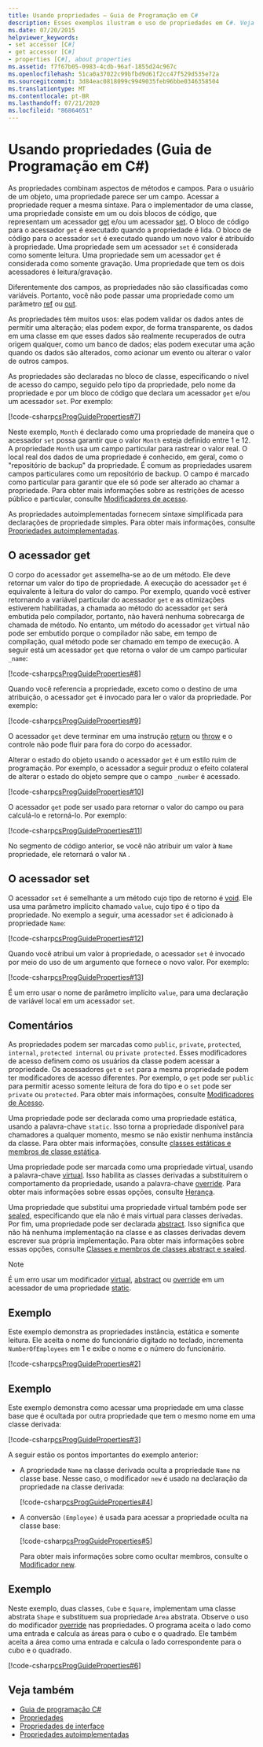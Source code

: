 ```yaml
---
title: Usando propriedades – Guia de Programação em C#
description: Esses exemplos ilustram o uso de propriedades em C#. Veja como os acessadores get e Set implementam acesso de leitura e gravação e encontram-se sobre usos para propriedades.
ms.date: 07/20/2015
helpviewer_keywords:
- set accessor [C#]
- get accessor [C#]
- properties [C#], about properties
ms.assetid: f7f67b05-0983-4cdb-96af-1855d24c967c
ms.openlocfilehash: 51ca0a37022c99bfbd9d61f2cc47f529d535e72a
ms.sourcegitcommit: 3d84eac0818099c9949035feb96bbe0346358504
ms.translationtype: MT
ms.contentlocale: pt-BR
ms.lasthandoff: 07/21/2020
ms.locfileid: "86864651"
---
```

# <a name="using-properties-c-programming-guide"></a>Usando propriedades (Guia de Programação em C#)

As propriedades combinam aspectos de métodos e campos. Para o usuário de um objeto, uma propriedade parece ser um campo. Acessar a propriedade requer a mesma sintaxe. Para o implementador de uma classe, uma propriedade consiste em um ou dois blocos de código, que representam um acessador [get](../../language-reference/keywords/get.md) e/ou um acessador [set](../../language-reference/keywords/set.md). O bloco de código para o acessador `get` é executado quando a propriedade é lida. O bloco de código para o acessador `set` é executado quando um novo valor é atribuído à propriedade. Uma propriedade sem um acessador `set` é considerada como somente leitura. Uma propriedade sem um acessador `get` é considerada como somente gravação. Uma propriedade que tem os dois acessadores é leitura/gravação.

Diferentemente dos campos, as propriedades não são classificadas como variáveis. Portanto, você não pode passar uma propriedade como um parâmetro [ref](../../language-reference/keywords/ref.md) ou [out](../../language-reference/keywords/out-parameter-modifier.md).

As propriedades têm muitos usos: elas podem validar os dados antes de permitir uma alteração; elas podem expor, de forma transparente, os dados em uma classe em que esses dados são realmente recuperados de outra origem qualquer, como um banco de dados; elas podem executar uma ação quando os dados são alterados, como acionar um evento ou alterar o valor de outros campos.

As propriedades são declaradas no bloco de classe, especificando o nível de acesso do campo, seguido pelo tipo da propriedade, pelo nome da propriedade e por um bloco de código que declara um acessador `get` e/ou um acessador `set`. Por exemplo:

[!code-csharp[csProgGuideProperties#7](~/samples/snippets/csharp/VS_Snippets_VBCSharp/csProgGuideProperties/CS/Properties.cs#7)]

Neste exemplo, `Month` é declarado como uma propriedade de maneira que o acessador `set` possa garantir que o valor `Month` esteja definido entre 1 e 12. A propriedade `Month` usa um campo particular para rastrear o valor real. O local real dos dados de uma propriedade é conhecido, em geral, como o "repositório de backup" da propriedade. É comum as propriedades usarem campos particulares como um repositório de backup. O campo é marcado como particular para garantir que ele só pode ser alterado ao chamar a propriedade. Para obter mais informações sobre as restrições de acesso público e particular, consulte [Modificadores de acesso](./access-modifiers.md).

As propriedades autoimplementadas fornecem sintaxe simplificada para declarações de propriedade simples. Para obter mais informações, consulte [Propriedades autoimplementadas](auto-implemented-properties.md).

## <a name="the-get-accessor"></a>O acessador get

O corpo do acessador `get` assemelha-se ao de um método. Ele deve retornar um valor do tipo de propriedade. A execução do acessador `get` é equivalente à leitura do valor do campo. Por exemplo, quando você estiver retornando a variável particular do acessador `get` e as otimizações estiverem habilitadas, a chamada ao método do acessador `get` será embutida pelo compilador, portanto, não haverá nenhuma sobrecarga de chamada de método. No entanto, um método do acessador `get` virtual não pode ser embutido porque o compilador não sabe, em tempo de compilação, qual método pode ser chamado em tempo de execução. A seguir está um acessador `get` que retorna o valor de um campo particular `_name`:

[!code-csharp[csProgGuideProperties#8](~/samples/snippets/csharp/VS_Snippets_VBCSharp/csProgGuideProperties/CS/Properties.cs#8)]

Quando você referencia a propriedade, exceto como o destino de uma atribuição, o acessador `get` é invocado para ler o valor da propriedade. Por exemplo:

[!code-csharp[csProgGuideProperties#9](~/samples/snippets/csharp/VS_Snippets_VBCSharp/csProgGuideProperties/CS/Properties.cs#9)]

O acessador `get` deve terminar em uma instrução [return](../../language-reference/keywords/return.md) ou [throw](../../language-reference/keywords/throw.md) e o controle não pode fluir para fora do corpo do acessador.

Alterar o estado do objeto usando o acessador `get` é um estilo ruim de programação. Por exemplo, o acessador a seguir produz o efeito colateral de alterar o estado do objeto sempre que o campo `_number` é acessado.

[!code-csharp[csProgGuideProperties#10](~/samples/snippets/csharp/VS_Snippets_VBCSharp/csProgGuideProperties/CS/Properties.cs#10)]

O acessador `get` pode ser usado para retornar o valor do campo ou para calculá-lo e retorná-lo. Por exemplo:

[!code-csharp[csProgGuideProperties#11](~/samples/snippets/csharp/VS_Snippets_VBCSharp/csProgGuideProperties/CS/Properties.cs#11)]

No segmento de código anterior, se você não atribuir um valor à `Name` propriedade, ele retornará o valor `NA` .

## <a name="the-set-accessor"></a>O acessador set

O acessador `set` é semelhante a um método cujo tipo de retorno é [void](../../language-reference/builtin-types/void.md). Ele usa uma parâmetro implícito chamado `value`, cujo tipo é o tipo da propriedade. No exemplo a seguir, uma acessador `set` é adicionado à propriedade `Name`:

[!code-csharp[csProgGuideProperties#12](~/samples/snippets/csharp/VS_Snippets_VBCSharp/csProgGuideProperties/CS/Properties.cs#12)]

Quando você atribui um valor à propriedade, o acessador `set` é invocado por meio do uso de um argumento que fornece o novo valor. Por exemplo:

[!code-csharp[csProgGuideProperties#13](~/samples/snippets/csharp/VS_Snippets_VBCSharp/csProgGuideProperties/CS/Properties.cs#13)]

É um erro usar o nome de parâmetro implícito `value`, para uma declaração de variável local em um acessador `set`.

## <a name="remarks"></a>Comentários

As propriedades podem ser marcadas como `public`, `private`, `protected`, `internal`, `protected internal` ou `private protected`. Esses modificadores de acesso definem como os usuários da classe podem acessar a propriedade. Os acessadores `get` e `set` para a mesma propriedade podem ter modificadores de acesso diferentes. Por exemplo, o `get` pode ser `public` para permitir acesso somente leitura de fora do tipo e o `set` pode ser `private` ou `protected`. Para obter mais informações, consulte [Modificadores de Acesso](./access-modifiers.md).

Uma propriedade pode ser declarada como uma propriedade estática, usando a palavra-chave `static`. Isso torna a propriedade disponível para chamadores a qualquer momento, mesmo se não existir nenhuma instância da classe. Para obter mais informações, consulte [classes estáticas e membros de classe estática](./static-classes-and-static-class-members.md).

Uma propriedade pode ser marcada como uma propriedade virtual, usando a palavra-chave [virtual](../../language-reference/keywords/virtual.md). Isso habilita as classes derivadas a substituírem o comportamento da propriedade, usando a palavra-chave [override](../../language-reference/keywords/override.md). Para obter mais informações sobre essas opções, consulte [Herança](inheritance.md).

Uma propriedade que substitui uma propriedade virtual também pode ser [sealed](../../language-reference/keywords/sealed.md), especificando que ela não é mais virtual para classes derivadas. Por fim, uma propriedade pode ser declarada [abstract](../../language-reference/keywords/abstract.md). Isso significa que não há nenhuma implementação na classe e as classes derivadas devem escrever sua própria implementação. Para obter mais informações sobre essas opções, consulte [Classes e membros de classes abstract e sealed](abstract-and-sealed-classes-and-class-members.md).
  
> [!NOTE]
> É um erro usar um modificador [virtual](../../language-reference/keywords/virtual.md), [abstract](../../language-reference/keywords/abstract.md) ou [override](../../language-reference/keywords/override.md) em um acessador de uma propriedade [static](../../language-reference/keywords/static.md).

## <a name="example"></a>Exemplo

Este exemplo demonstra as propriedades instância, estática e somente leitura. Ele aceita o nome do funcionário digitado no teclado, incrementa `NumberOfEmployees` em 1 e exibe o nome e o número do funcionário.

[!code-csharp[csProgGuideProperties#2](~/samples/snippets/csharp/VS_Snippets_VBCSharp/csProgGuideProperties/CS/Properties.cs#2)]

## <a name="example"></a>Exemplo

Este exemplo demonstra como acessar uma propriedade em uma classe base que é ocultada por outra propriedade que tem o mesmo nome em uma classe derivada:

[!code-csharp[csProgGuideProperties#3](~/samples/snippets/csharp/VS_Snippets_VBCSharp/csProgGuideProperties/CS/Properties.cs#3)]

A seguir estão os pontos importantes do exemplo anterior:

- A propriedade `Name` na classe derivada oculta a propriedade `Name` na classe base. Nesse caso, o modificador `new` é usado na declaração da propriedade na classe derivada:

     [!code-csharp[csProgGuideProperties#4](~/samples/snippets/csharp/VS_Snippets_VBCSharp/csProgGuideProperties/CS/Properties.cs#4)]  

- A conversão `(Employee)` é usada para acessar a propriedade oculta na classe base:

     [!code-csharp[csProgGuideProperties#5](~/samples/snippets/csharp/VS_Snippets_VBCSharp/csProgGuideProperties/CS/Properties.cs#5)]

     Para obter mais informações sobre como ocultar membros, consulte o [Modificador new](../../language-reference/keywords/new-modifier.md).

## <a name="example"></a>Exemplo

Neste exemplo, duas classes, `Cube` e `Square`, implementam uma classe abstrata `Shape` e substituem sua propriedade `Area` abstrata. Observe o uso do modificador [override](../../language-reference/keywords/override.md) nas propriedades. O programa aceita o lado como uma entrada e calcula as áreas para o cubo e o quadrado. Ele também aceita a área como uma entrada e calcula o lado correspondente para o cubo e o quadrado.

[!code-csharp[csProgGuideProperties#6](~/samples/snippets/csharp/VS_Snippets_VBCSharp/csProgGuideProperties/CS/Properties.cs#6)]

## <a name="see-also"></a>Veja também

- [Guia de programação C#](../index.md)
- [Propriedades](properties.md)
- [Propriedades de interface](interface-properties.md)
- [Propriedades autoimplementadas](auto-implemented-properties.md)
